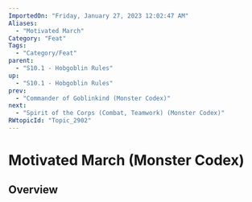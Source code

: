 ```yaml
---
ImportedOn: "Friday, January 27, 2023 12:02:47 AM"
Aliases:
  - "Motivated March"
Category: "Feat"
Tags:
  - "Category/Feat"
parent:
  - "S10.1 - Hobgoblin Rules"
up:
  - "S10.1 - Hobgoblin Rules"
prev:
  - "Commander of Goblinkind (Monster Codex)"
next:
  - "Spirit of the Corps (Combat, Teamwork) (Monster Codex)"
RWtopicId: "Topic_2902"
---
```

# Motivated March (Monster Codex)
## Overview
